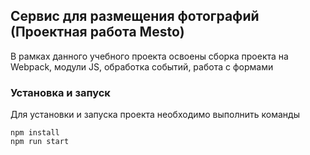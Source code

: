 ## Сервис для размещения фотографий (Проектная работа Mesto)

В рамках данного учебного проекта освоены сборка проекта на Webpack, модули JS, обработка событий, работа с формами

### Установка и запуск

Для установки и запуска проекта необходимо выполнить команды

```
npm install
npm run start
```
